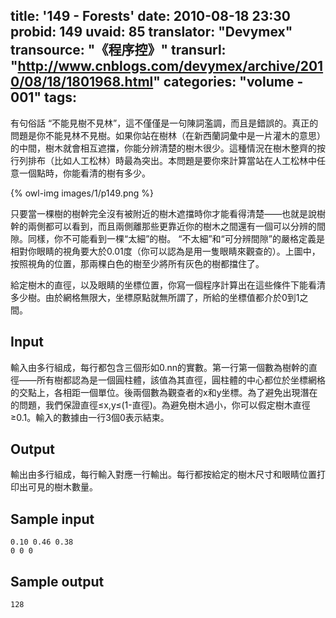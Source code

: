 title: '149 - Forests'
date: 2010-08-18 23:30
probid: 149
uvaid: 85
translator: "Devymex"
transource: "《程序控》"
transurl: "http://www.cnblogs.com/devymex/archive/2010/08/18/1801968.html"
categories: "volume - 001"
tags:
---

有句俗話 “不能見樹不見林”，這不僅僅是一句陳詞濫調，而且是錯誤的。真正的問題是你不能見林不見樹。如果你站在樹林（在新西蘭詞彙中是一片灌木的意思）的中間，樹木就會相互遮擋，你能分辨清楚的樹木很少。這種情況在樹木整齊的按行列排布（比如人工松林）時最為突出。本問題是要你來計算當站在人工松林中任意一個點時，你能看清的樹有多少。 

{% owl-img images/1/p149.png %}

只要當一棵樹的樹幹完全沒有被附近的樹木遮擋時你才能看得清楚——也就是說樹幹的兩側都可以看到，而且兩側離那些更靠近你的樹木之間還有一個可以分辨的間隙。同樣，你不可能看到一棵“太細”的樹。 “不太細”和“可分辨間隙”的嚴格定義是相對你眼睛的視角要大於0.01度（你可以認為是用一隻眼睛來觀查的）。上圖中，按照視角的位置，那兩棵白色的樹至少將所有灰色的樹都擋住了。

給定樹木的直徑，以及眼睛的坐標位置，你寫一個程序計算出在這些條件下能看清多少樹。由於網格無限大，坐標原點就無所謂了，所給的坐標值都介於0到1之間。

<!-- more -->

## Input ##

輸入由多行組成，每行都包含三個形如0.nn的實數。第一行第一個數為樹幹的直徑——所有樹都認為是一個圓柱體，該值為其直徑，圓柱體的中心都位於坐標網格的交點上，各相距一個單位。後兩個數為觀查者的x和y坐標。為了避免出現潛在的問題，我們保證直徑≤x,y≤(1-直徑)。為避免樹木過小，你可以假定樹木直徑≥0.1。輸入的數據由一行3個0表示結束。

 
## Output ##

輸出由多行組成，每行輸入對應一行輸出。每行都按給定的樹木尺寸和眼睛位置打印出可見的樹木數量。

 
## Sample input ##

	0.10 0.46 0.38
	0 0 0
 
## Sample output ##

	128